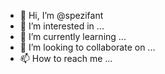 - 👋 Hi, I’m @spezifant
- 👀 I’m interested in ...
- 🌱 I’m currently learning ...
- 💞️ I’m looking to collaborate on ...
- 📫 How to reach me ...

<!---
spezifant/spezifant is a ✨ special ✨ repository because its `README.md` (this file) appears on your GitHub profile.
You can click the Preview link to take a look at your changes.
--->
